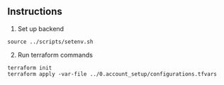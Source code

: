 ## Instructions

1. Set up backend
```
source ../scripts/setenv.sh
```

2. Run terraform commands
```
terraform init
terraform apply -var-file ../0.account_setup/configurations.tfvars 
```